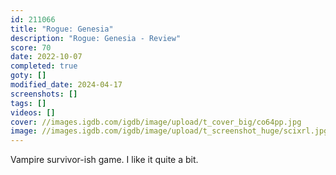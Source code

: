 ```yaml
---
id: 211066
title: "Rogue: Genesia"
description: "Rogue: Genesia - Review"
score: 70
date: 2022-10-07
completed: true
goty: []
modified_date: 2024-04-17
screenshots: []
tags: []
videos: []
cover: //images.igdb.com/igdb/image/upload/t_cover_big/co64pp.jpg
image: //images.igdb.com/igdb/image/upload/t_screenshot_huge/scixrl.jpg
---
```

Vampire survivor-ish game. I like it quite a bit.